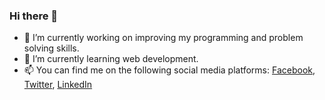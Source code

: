 ### Hi there 👋
- 🔭 I’m currently working on improving my programming and problem solving skills.
- 🌱 I’m currently learning web development.
- 📫 You can find me on the following social media platforms:
  [Facebook](https://www.facebook.com/dreygabay), 
  [Twitter](https://twitter.com/DreyGabay), 
  [LinkedIn](https://www.linkedin.com/in/andre-gabay-13a194247/)

<!--
**dreygabay/dreygabay** is a ✨ _special_ ✨ repository because its `README.md` (this file) appears on your GitHub profile.

Here are some ideas to get you started:

- 🔭 I’m currently working on ...
- 🌱 I’m currently learning ...
- 👯 I’m looking to collaborate on ...
- 🤔 I’m looking for help with ...
- 💬 Ask me about ...
- 📫 How to reach me: ...
- 😄 Pronouns: ...
- ⚡ Fun fact: ...
-->
